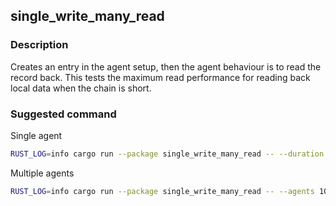 ## single_write_many_read

### Description

Creates an entry in the agent setup, then the agent behaviour is to read the record back. This tests the maximum read 
performance for reading back local data when the chain is short.

### Suggested command

Single agent

```bash
RUST_LOG=info cargo run --package single_write_many_read -- --duration 300
```

Multiple agents

```bash
RUST_LOG=info cargo run --package single_write_many_read -- --agents 10 --duration 300
```
